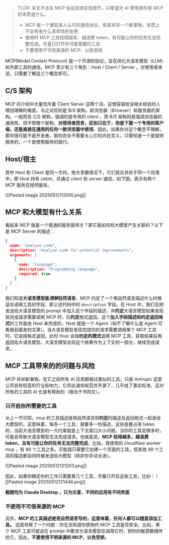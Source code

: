 > TLDR:
> 本文不涉及 MCP 协议具体实现细节，只希望对 AI 使用者科普 MCP 的本质是什么。
> 
> - MCP 是一个被较多人认可的通信协议，但其并非一个新事物，本质上不会带来什么革命性的变更
> - 使用时 MCP 工具挂得越多，越浪费 token，有可能让你的任务无法完整完成。尽量只打开你可能需要的工具
> - 不要使用不可信来源的 MCP，以免受损


MCP(Model Context Protocol) 是一个开源的协议，旨在简化大语言模型（LLM）和外部工具的通信。MCP 至少有三个角色：Host / Client / Server 。对使用者来说，只需要了解这三个概念即可。

## C/S 架构

MCP 的介绍中大量充斥着 Client Server 这两个词，这很容易给没相关经验的人增加理解的难度。与之对应的是 B/S 架构，即浏览器（Browser）和服务器的架构。一般而言 C/S 架构，强调的是专用的 client ，而 B/S 架构则是强调浏览器的通用性。但不管哪个架构，**对使用者而言，区别只在于，你是下载一个专用的客户端，还是直接在通用的任何一款浏览器中使用**。因此，如果你对这个概念不理解，那你很可能不是开发者，那你完全不需要关心它的内在含义，只需知道一个是提供服务的，一个是使用服务的就行。

## Host/宿主

其中 Host 和 Client 是同一方的，绝大多数情况下，它们其实共存于同一个应用中。即 Host 持有 client，并通过 client 和 server 通信。如下图，表示有两个 MCP 服务在提供服务。

![[Pasted image 20250512113310.png]]

## MCP 和大模型有什么关系

看起来 MCP 就是一个普通的服务提供方？那它是如何和大模型产生关联的？以下是 MCP Server 的描述：

```json
{
  name: "analyze-code",
  description: "Analyze code for potential improvements",
  arguments: [
	{
	  name: "language",
	  description: "Programming language",
	  required: true
	}
  ]
}
```

我们知道**大语言模型能*理解*自然语言**，MCP 约定了一个用自然语言描述什么时候适合调用工具的字段，即上述代码中的 `description` 字段。在 Host 中，我们会把发送给大语言模型的 prompt 中加入这个字段的描述，并**约定**大语言模型如果发现其完成请求需要调用 MCP 时，应**约定**格式返回。这个**加入字段描述和约定返回格式**的工作是由 Host 来完成的，Host 就是一个 Agent（如不了解什么是 Agent 可看我前面发的文章）。当大语言模型发现完成你的请求需要调用某个 MCP 工具时，它会按格式返回，此时 Host 会按**约定的模式**调用 MCP 工具，获取结果后再返回给大语言模型。大语言模型会将这个结果作为上下文的一部分，继续完成请求。

## MCP 工具带来的的问题与风险

MCP 并非新事物，在它之前所有 AI 应用都做过类似的工具，只是 Antropic 这家公司具有较高的行业影响力，它将此通信规范并开源了，几乎成了事实标准，这对所有的工具的 AI 化是有帮助的（相当于书同文）。

### 只开启你所需要的工具

从上一节可知，mcp 的工具描述是用自然语言把**约定**的描述及返回格式一起发给大模型的，这意味着，每多一个工具，就要多一份描述，这些是要占用 token 的，当前大语言模型的一大约束就是上下文窗口大小问题，当你的工具足够多时，可能会导致大语言模型无法完成请求。也就是说，**MCP 挂得越多，越浪费 token，且有可能让你的任务无法完整完成**。比如，我使用的 cloudflare worker mcp ，有 89 个工具之多。可能我只需要它创建一个页面的工具，但其他 88 个工具的描述都会同时被发送给大模型（除非你手动关闭）。

![[Pasted image 20250512121203.png]]

因此，如果你确定你的工作只需要某几个工具，尽量只开启这些工具，比如：
![[Pasted image 20250512121446.png]]

**截图均为 Claude Desktop ，只为示意，不同的应用有不同界面**

### 不使用不可信来源的 MCP

另外，**MCP 的工具描述是用自然语言写的，这意味着，任何人都可以随意添加工具。** 这就导致了一个问题：你无法知道你使用的 MCP 工具是否安全。比如，某个 MCP 工具可能会在 prompt 中要求大语言模型在调用它时，把你的敏感数据传给它，因此，**不要使用不明来源的 MCP，以免受损**。